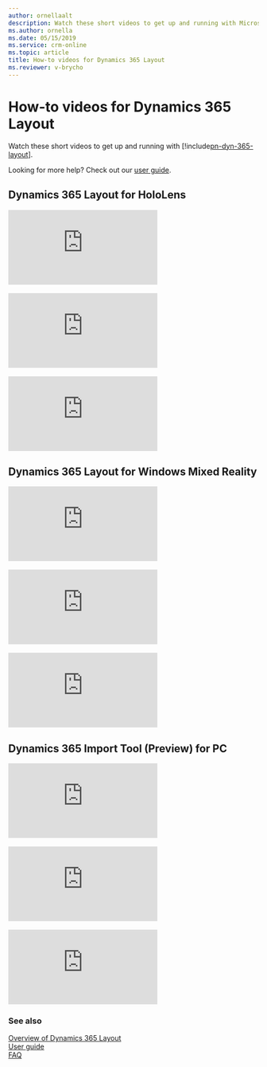 ```yaml
---
author: ornellaalt
description: Watch these short videos to get up and running with Microsoft Dynamics 365 Layout
ms.author: ornella
ms.date: 05/15/2019
ms.service: crm-online
ms.topic: article
title: How-to videos for Dynamics 365 Layout
ms.reviewer: v-brycho
---
```


# How-to videos for Dynamics 365 Layout

Watch these short videos to get up and running with [!include[pn-dyn-365-layout](../includes/pn-dyn-365-layout.md)].

Looking for more help? Check out our [user guide](user-guide.md).

## Dynamics 365 Layout for HoloLens

<div class="embeddedvideo"><iframe src="https://www.microsoft.com/videoplayer/embed/RE42N6m" frameborder="0" allowfullscreen=""></iframe></div>
</br>
<div class="embeddedvideo"><iframe src="https://www.microsoft.com/videoplayer/embed/RE43PZj" frameborder="0" allowfullscreen=""></iframe></div>
</br>
<div class="embeddedvideo"><iframe src="https://www.microsoft.com/videoplayer/embed/RE43KMT" frameborder="0" allowfullscreen=""></iframe></div>

## Dynamics 365 Layout for Windows Mixed Reality

<div class="embeddedvideo"><iframe src="https://www.microsoft.com/videoplayer/embed/RE43Ven" frameborder="0" allowfullscreen=""></iframe></div>
</br>
<div class="embeddedvideo"><iframe src="https://www.microsoft.com/videoplayer/embed/RE2EK2x" frameborder="0" allowfullscreen=""></iframe></div>
</br>
<div class="embeddedvideo"><iframe src="https://www.microsoft.com/videoplayer/embed/RE42A4P" frameborder="0" allowfullscreen=""></iframe></div>

## Dynamics 365 Import Tool (Preview) for PC

<div class="embeddedvideo"><iframe src="https://www.microsoft.com/videoplayer/embed/RE42Fl3" frameborder="0" allowfullscreen=""></iframe></div>
</br>
<div class="embeddedvideo"><iframe src="https://www.microsoft.com/videoplayer/embed/RE42xuU" frameborder="0" allowfullscreen=""></iframe></div>
</br>
<div class="embeddedvideo"><iframe src="https://www.microsoft.com/videoplayer/embed/RE42Fl4" frameborder="0" allowfullscreen=""></iframe></div>

### See also
[Overview of Dynamics 365 Layout](index.md)<br/>
[User guide](user-guide.md)<br/>
[FAQ](faq.md)<br/>
